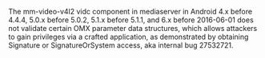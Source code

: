 The mm-video-v4l2 vidc component in mediaserver in Android 4.x before 4.4.4, 5.0.x before 5.0.2, 5.1.x before 5.1.1, and 6.x before 2016-06-01 does not validate certain OMX parameter data structures, which allows attackers to gain privileges via a crafted application, as demonstrated by obtaining Signature or SignatureOrSystem access, aka internal bug 27532721.
